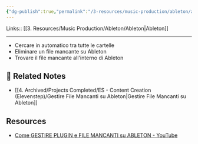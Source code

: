 ```yaml
---
{"dg-publish":true,"permalink":"/3-resources/music-production/ableton/ableton-file-mancanti/"}
---
```


Links:: [[3. Resources/Music Production/Ableton/Ableton\|Ableton]]

---
- Cercare in automatico tra tutte le cartelle
- Eliminare un file mancante su Ableton
- Trovare il file mancante all'interno di Ableton




## 🔗 Related Notes

- [[4. Archived/Projects Completed/ES - Content Creation (Elevenstep)/Gestire File Mancanti su Ableton\|Gestire File Mancanti su Ableton]]

## Resources

- [Come GESTIRE PLUGIN e FILE MANCANTI su ABLETON - YouTube](https://www.youtube.com/watch?v=9dgRDeznsuU)

